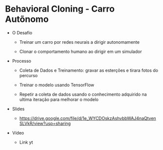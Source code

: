
# Behavioral Cloning - Carro Autõnomo

- O Desafio
    - Treinar um carro por redes neurais a dirigir autonomamente
    
    - Clonar o comportamento humano ao dirigir em um simulador
    
 - Processo
    - Coleta de Dados e Treinamento: gravar as esterções e tirara fotos do percurso
    
    - Treinar o modelo usando TensorFlow
    
     - Repetir a coleta de dados usando o conhecimento adquirido na ultima iteração para melhorar o modelo

- Slides 
     - https://drive.google.com/file/d/1e_WYCDOskzAshvbbWAJ4naQtvenSLVkR/view?usp=sharing
     
- Vídeo
     - Link yt

